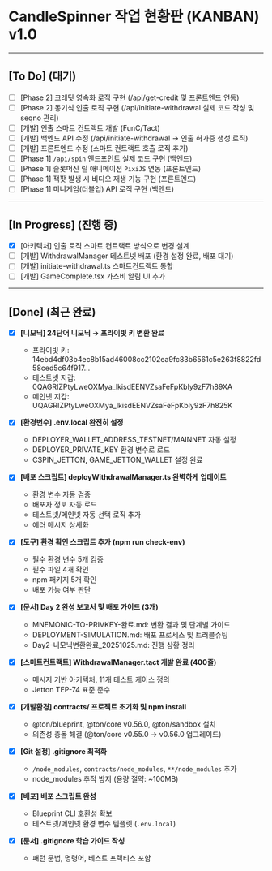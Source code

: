 # CandleSpinner 작업 현황판 (KANBAN) v1.0

---

## [To Do] (대기)

- [ ] [Phase 2] 크레딧 영속화 로직 구현 (/api/get-credit 및 프론트엔드 연동)
- [ ] [Phase 2] 동기식 인출 로직 구현 (/api/initiate-withdrawal 실제 코드 작성 및 seqno 관리)
- [ ] [개발] 인출 스마트 컨트랙트 개발 (FunC/Tact)
- [ ] [개발] 백엔드 API 수정 (/api/initiate-withdrawal -> 인출 허가증 생성 로직)
- [ ] [개발] 프론트엔드 수정 (스마트 컨트랙트 호출 로직 추가)
- [ ] [Phase 1] `/api/spin` 엔드포인트 실제 코드 구현 (백엔드)
- [ ] [Phase 1] 슬롯머신 릴 애니메이션 `PixiJS` 연동 (프론트엔드)
- [ ] [Phase 1] 잭팟 발생 시 비디오 재생 기능 구현 (프론트엔드)
- [ ] [Phase 1] 미니게임(더블업) API 로직 구현 (백엔드)

---

## [In Progress] (진행 중)

- [x] [아키텍처] 인출 로직 스마트 컨트랙트 방식으로 변경 설계
- [ ] [개발] WithdrawalManager 테스트넷 배포 (환경 설정 완료, 배포 대기)
- [ ] [개발] initiate-withdrawal.ts 스마트컨트랙트 통합
- [ ] [개발] GameComplete.tsx 가스비 알림 UI 추가

---

## [Done] (최근 완료)

- [x] **[니모닉] 24단어 니모닉 → 프라이빗 키 변환 완료**
  - 프라이빗 키: 14ebd4df03b4ec8b15ad46008cc2102ea9fc83b6561c5e263f8822fd58ced5c64f917...
  - 테스트넷 지갑: 0QAGRIZPtyLweOXMya_lkisdEENVZsaFeFpKbIy9zF7h89XA
  - 메인넷 지갑: UQAGRIZPtyLweOXMya_lkisdEENVZsaFeFpKbIy9zF7h825K

- [x] **[환경변수] .env.local 완전히 설정**
  - DEPLOYER_WALLET_ADDRESS_TESTNET/MAINNET 자동 설정
  - DEPLOYER_PRIVATE_KEY 환경 변수로 로드
  - CSPIN_JETTON, GAME_JETTON_WALLET 설정 완료

- [x] **[배포 스크립트] deployWithdrawalManager.ts 완벽하게 업데이트**
  - 환경 변수 자동 검증
  - 배포자 정보 자동 로드
  - 테스트넷/메인넷 자동 선택 로직 추가
  - 에러 메시지 상세화

- [x] **[도구] 환경 확인 스크립트 추가 (npm run check-env)**
  - 필수 환경 변수 5개 검증
  - 필수 파일 4개 확인
  - npm 패키지 5개 확인
  - 배포 가능 여부 판단

- [x] **[문서] Day 2 완성 보고서 및 배포 가이드 (3개)**
  - MNEMONIC-TO-PRIVKEY-완료.md: 변환 결과 및 단계별 가이드
  - DEPLOYMENT-SIMULATION.md: 배포 프로세스 및 트러블슈팅
  - Day2-니모닉변환완료_20251025.md: 진행 상황 정리

- [x] **[스마트컨트랙트] WithdrawalManager.tact 개발 완료 (400줄)**
  - 메시지 기반 아키텍처, 11개 테스트 케이스 정의
  - Jetton TEP-74 표준 준수
  
- [x] **[개발환경] contracts/ 프로젝트 초기화 및 npm install**
  - @ton/blueprint, @ton/core v0.56.0, @ton/sandbox 설치
  - 의존성 충돌 해결 (@ton/core v0.55.0 → v0.56.0 업그레이드)
  
- [x] **[Git 설정] .gitignore 최적화**
  - `/node_modules`, `contracts/node_modules`, `**/node_modules` 추가
  - node_modules 추적 방지 (용량 절약: ~100MB)
  
- [x] **[배포] 배포 스크립트 완성**
  - Blueprint CLI 호환성 확보
  - 테스트넷/메인넷 환경 변수 템플릿 (`.env.local`)
  
- [x] **[문서] .gitignore 학습 가이드 작성**
  - 패턴 문법, 명령어, 베스트 프랙티스 포함